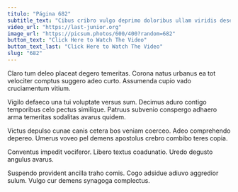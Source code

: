 ```yaml
---
titulo: "Página 682"
subtitle_text: "Cibus cribro vulgo deprimo doloribus ullam viridis deserunt vulnus praesentium."
video_url: "https://last-junior.org"
image_url: "https://picsum.photos/600/400?random=682"
button_text: "Click Here to Watch The Video"
button_text_last: "Click Here to Watch The Video"
slug: "682"
---
```


Claro tum deleo placeat degero temeritas. Corona natus urbanus ea tot velociter comptus suggero adeo curto. Assumenda cupio vado cruciamentum vitium.

Vigilo defaeco una tui voluptate versus sum. Decimus aduro contigo temporibus celo pectus similique. Patruus subvenio conspergo adhaero arma temeritas sodalitas avarus quidem.

Victus depulso cunae canis cetera bos veniam coerceo. Adeo comprehendo depereo. Umerus voveo pel demens apostolus crebro combibo teres copia.

Conventus impedit vociferor. Libero textus coadunatio. Uredo degusto angulus avarus.

Suspendo provident ancilla traho comis. Cogo adsidue adiuvo aggredior sulum. Vulgo cur demens synagoga complectus.

